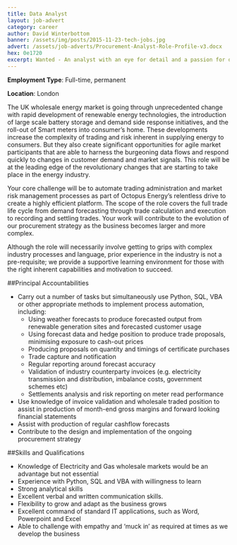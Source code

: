 ```yaml
---
title: Data Analyst
layout: job-advert
category: career
author: David Winterbottom
banner: /assets/img/posts/2015-11-23-tech-jobs.jpg
advert: /assets/job-adverts/Procurement-Analyst-Role-Profile-v3.docx
hex: 0e1720
excerpt: Wanted - An analyst with an eye for detail and a passion for data
---
```


**Employment Type**: Full-time, permanent

**Location**: London


The UK wholesale energy market is going through unprecedented change with rapid development of renewable energy technologies, the introduction of large scale battery storage and demand side response initiatives, and the roll-out of Smart meters into consumer’s home. These developments increase the complexity of trading and risk inherent in supplying energy to consumers. But they also create significant opportunities for agile market participants that are able to harness the burgeoning data flows and respond quickly to changes in customer demand and market signals. This role will be at the leading edge of the revolutionary changes that are starting to take place in the energy industry.

Your core challenge will be to automate trading administration and market risk management processes as part of Octopus Energy’s relentless drive to create a highly efficient platform. The scope of the role covers the full trade life cycle from demand forecasting through trade calculation and execution to recording and settling trades. Your work will contribute to the evolution of our procurement strategy as the business becomes larger and more complex.

Although the role will necessarily involve getting to grips with complex industry processes and language, prior experience in the industry is not a pre-requisite; we provide a supportive learning environment for those with the right inherent capabilities and motivation to succeed.

##Principal Accountabilities
- Carry out a number of tasks but simultaneously use Python, SQL, VBA or other appropriate methods to implement process automation, including:
  - Using weather forecasts to produce forecasted output from renewable generation sites and forecasted customer usage
  - Using forecast data and hedge position to produce trade proposals, minimising exposure to cash-out prices
  - Producing proposals on quantity and timings of certificate purchases
  - Trade capture and notification
  - Regular reporting around forecast accuracy
  - Validation of industry counterparty invoices (e.g. electricity transmission and distribution, imbalance costs, government schemes etc)
  - Settlements analysis and risk reporting on meter read performance
- Use knowledge of invoice validation and wholesale traded position to assist in production of month-end gross margins and forward looking financial statements
- Assist with production of regular cashflow forecasts
- Contribute to the design and implementation of the ongoing procurement strategy


##Skills and Qualifications
- Knowledge of Electricity and Gas wholesale markets would be an advantage but not essential
- Experience with Python, SQL and VBA with willingness to learn
- Strong analytical skills
- Excellent verbal and written communication skills.
- Flexibility to grow and adapt as the business grows
- Excellent command of standard IT applications, such as Word, Powerpoint and Excel
- Able to challenge with empathy and ‘muck in’ as required at times as we develop the business
